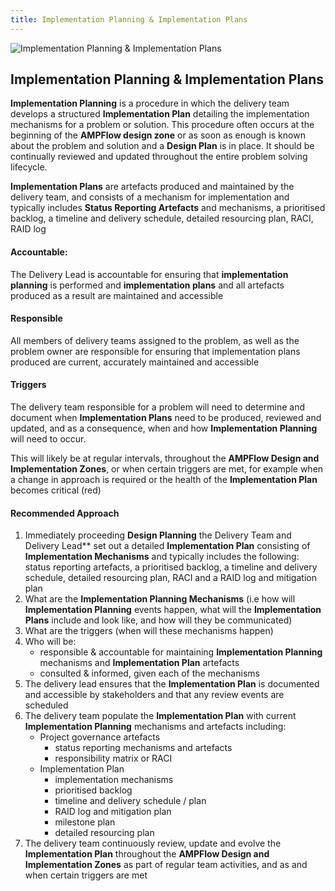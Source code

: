 ```yaml
---
title: Implementation Planning & Implementation Plans
---
```


![Implementation Planning & Implementation Plans](.../delivery-governance.png)

## Implementation Planning & Implementation Plans

**Implementation Planning** is a procedure in which the delivery team develops a structured **Implementation Plan** detailing the implementation mechanisms for a problem or solution. This procedure often occurs at the beginning of the **AMPFlow design zone** or as soon as enough is known about the problem and solution and a **Design Plan** is in place. It should be continually reviewed and updated throughout the entire problem solving lifecycle.

**Implementation Plans** are artefacts produced and maintained by the delivery team, and consists of a mechanism for implementation and typically includes **Status Reporting Artefacts** and mechanisms, a prioritised backlog, a timeline and delivery schedule, detailed resourcing plan, RACI, RAID log


#### Accountable: 
The Delivery Lead is accountable for ensuring that **implementation planning** is performed and **implementation plans** and all artefacts produced as a result are maintained and accessible

#### Responsible 
All members of delivery teams assigned to the problem, as well as the problem owner are responsible for ensuring that implementation plans produced are current, accurately maintained and accessible 

#### Triggers
The delivery team responsible for a problem will need to determine and document when **Implementation Plans** need to be produced, reviewed and updated, and as a consequence, when and how **Implementation Planning** will need to occur. 

This will likely be at regular intervals, throughout the **AMPFlow Design and Implementation Zones**, or when certain triggers are met, for example when a change in approach is required or the health of the **Implementation Plan** becomes critical (red)



#### Recommended Approach

1. Immediately proceeding **Design Planning** the Delivery Team and Delivery Lead** set out a detailed **Implementation Plan** consisting of **Implementation Mechanisms** and typically includes the following: status reporting artefacts, a prioritised backlog, a timeline and delivery schedule, detailed resourcing plan, RACI and a RAID log and mitigation plan
2. What are the **Implementation Planning Mechanisms** (i.e how will **Implementation Planning** events happen, what will the **Implementation Plans** include and look like, and how will they be communicated) 
3. What are the triggers (when will these mechanisms happen)
4. Who will be:
    - responsible & accountable for maintaining **Implementation Planning** mechanisms and **Implementation Plan** artefacts
    - consulted & informed, given each of the mechanisms
5. The delivery lead ensures that the **Implementation Plan** is documented and accessible by stakeholders and that any review events are scheduled 
6. The delivery team populate the **Implementation Plan** with current **Implementation Planning** mechanisms and artefacts including:
    - Project governance artefacts
        - status reporting mechanisms and artefacts 
        - responsibility matrix or RACI
    - Implementation Plan
        - implementation mechanisms 
        - prioritised backlog 
        - timeline and delivery schedule / plan
        - RAID log and mitigation plan
        - milestone plan
        - detailed resourcing plan
7. The delivery team continuously review, update and evolve the **Implementation Plan** throughout the **AMPFlow Design and Implementation Zones** as part of regular team activities, and as and when certain triggers are met 

